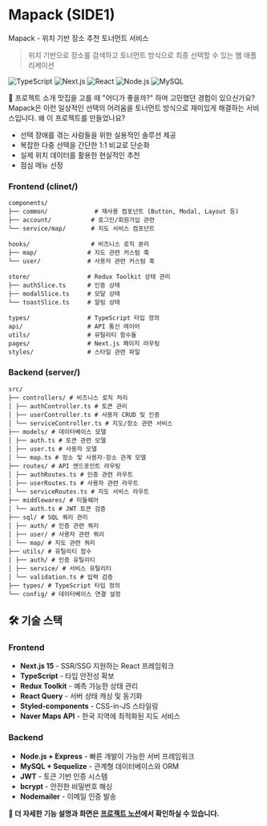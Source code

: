 # Mapack (SIDE1)

Mapack - 위치 기반 장소 추천 토너먼트 서비스

> 위치 기반으로 장소를 검색하고 토너먼트 방식으로 최종 선택할 수 있는 웹 애플리케이션

![TypeScript](https://img.shields.io/badge/TypeScript-007ACC?style=for-the-badge&logo=typescript&logoColor=white)
![Next.js](https://img.shields.io/badge/Next.js-000000?style=for-the-badge&logo=nextdotjs&logoColor=white)
![React](https://img.shields.io/badge/React-20232A?style=for-the-badge&logo=react&logoColor=61DAFB)
![Node.js](https://img.shields.io/badge/Node.js-43853D?style=for-the-badge&logo=node.js&logoColor=white)
![MySQL](https://img.shields.io/badge/MySQL-00000F?style=for-the-badge&logo=mysql&logoColor=white)

🎯 프로젝트 소개
맛집을 고를 때 "어디가 좋을까?" 하며 고민했던 경험이 있으신가요? Mapack은 이런 일상적인 선택의 어려움을 토너먼트 방식으로 재미있게 해결하는 서비스입니다.
왜 이 프로젝트를 만들었나요?
- 선택 장애를 겪는 사람들을 위한 실용적인 솔루션 제공
- 복잡한 다중 선택을 간단한 1:1 비교로 단순화
- 실제 위치 데이터를 활용한 현실적인 추천
- 점심 메뉴 선정

### Frontend (clinet/)
```
components/
├── common/             # 재사용 컴포넌트 (Button, Modal, Layout 등)
├── account/           # 로그인/회원가입 관련
└── service/map/       # 지도 서비스 컴포넌트

hooks/                 # 비즈니스 로직 분리
├── map/              # 지도 관련 커스텀 훅
└── user/             # 사용자 관련 커스텀 훅

store/                # Redux Toolkit 상태 관리
├── authSlice.ts      # 인증 상태
├── modalSlice.ts     # 모달 상태
└── toastSlice.ts     # 알림 상태

types/                # TypeScript 타입 정의
api/                  # API 통신 레이어
utils/                # 유틸리티 함수들
pages/                # Next.js 페이지 라우팅
styles/               # 스타일 관련 파일
```

### Backend (server/)
```
src/
├── controllers/ # 비즈니스 로직 처리
│ ├── authController.ts # 토큰 관리
│ ├── userController.ts # 사용자 CRUD 및 인증
│ └── serviceController.ts # 지도/장소 관련 서비스
├── models/ # 데이터베이스 모델
│ ├── auth.ts # 토큰 관련 모델
│ ├── user.ts # 사용자 모델
│ └── map.ts # 장소 및 사용자-장소 관계 모델
├── routes/ # API 엔드포인트 라우팅
│ ├── authRoutes.ts # 인증 관련 라우트
│ ├── userRoutes.ts # 사용자 관련 라우트
│ └── serviceRoutes.ts # 지도 서비스 라우트
├── middlewares/ # 미들웨어
│ └── auth.ts # JWT 토큰 검증
├── sql/ # SQL 쿼리 관리
│ ├── auth/ # 인증 관련 쿼리
│ ├── user/ # 사용자 관련 쿼리
│ └── map/ # 지도 관련 쿼리
├── utils/ # 유틸리티 함수
│ ├── auth/ # 인증 유틸리티
│ ├── service/ # 서비스 유틸리티
│ └── validation.ts # 입력 검증
├── types/ # TypeScript 타입 정의
└── config/ # 데이터베이스 연결 설정
```



## 🛠️ 기술 스택

### Frontend
- **Next.js 15** - SSR/SSG 지원하는 React 프레임워크
- **TypeScript** - 타입 안전성 확보
- **Redux Toolkit** - 예측 가능한 상태 관리
- **React Query** - 서버 상태 캐싱 및 동기화
- **Styled-components** - CSS-in-JS 스타일링
- **Naver Maps API** - 한국 지역에 최적화된 지도 서비스

### Backend  
- **Node.js + Express** - 빠른 개발이 가능한 서버 프레임워크
- **MySQL + Sequelize** - 관계형 데이터베이스와 ORM
- **JWT** - 토큰 기반 인증 시스템
- **bcrypt** - 안전한 비밀번호 해싱
- **Nodemailer** - 이메일 인증 발송

**📖 더 자세한 기능 설명과 화면은 [프로젝트 노션](https://mesquite-rake-aae.notion.site/SIDE1-Mapack-252d1d9d58e38044876eef74d404d3ac)에서 확인하실 수 있습니다.**

